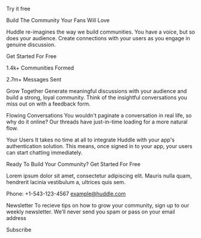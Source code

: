Try it free

Build The Community Your Fans Will Love

Huddle re-imagines the way we build communities. You have a voice, but so does
your audience. Create connections with your users as you engage in genuine discussion.

Get Started For Free

1.4k+
Communities Formed

2.7m+
Messages Sent

Grow Together
Generate meaningful discussions with your audience and build a strong, loyal community.
Think of the insightful conversations you miss out on with a feedback form.

Flowing Conversations
You wouldn't paginate a conversation in real life, so why do it online? Our threads have
just-in-time loading for a more natural flow.

Your Users
It takes no time at all to integrate Huddle with your app's authentication solution. This means,
once signed in to your app, your users can start chatting immediately.

Ready To Build Your Community?
Get Started For Free

Lorem ipsum dolor sit amet, consectetur adipiscing elit. Mauris nulla quam, hendrerit lacinia
vestibulum a, ultrices quis sem.

Phone: +1-543-123-4567
example@huddle.com

Newsletter
To recieve tips on how to grow your community, sign up to our weekly newsletter. We’ll never
send you spam or pass on your email address

Subscribe

